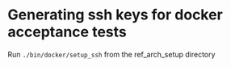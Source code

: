 # Generating ssh keys for docker acceptance tests
Run `./bin/docker/setup_ssh` from the ref_arch_setup directory